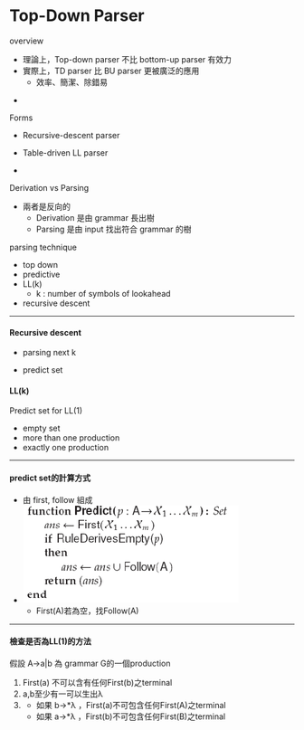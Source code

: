 # Top-Down Parser

overview

* 理論上，Top-down parser 不比 bottom-up parser 有效力
* 實際上，TD parser 比 BU parser 更被廣泛的應用
  * 效率、簡潔、除錯易

-

Forms

* Recursive-descent parser
* Table-driven LL parser

* 
Derivation vs Parsing

* 兩者是反向的
  * Derivation 是由 grammar 長出樹
  * Parsing 是由 input 找出符合 grammar 的樹

parsing technique

* top down
* predictive
* LL\(k\)
  * k : number of symbols of lookahead
* recursive descent

---

#### Recursive descent

* parsing next k

* predict set

#### LL\(k\)

Predict set for LL\(1\)

* empty set
* more than one production
* exactly one production

---

#### predict set的計算方式

* 由 first, follow 組成
* ![](/assets/compute-predict-set.png)
  * First\(A\)若為空，找Follow\(A\)

---

#### 檢查是否為LL\(1\)的方法

假設 A-&gt;a\|b 為 grammar G的一個production

1. First\(a\) 不可以含有任何First\(b\)之terminal
2. a,b至少有一可以生出λ
3. * 如果 b-&gt;\*λ ，First\(a\)不可包含任何First\(A\)之terminal
   * 如果 a-&gt;\*λ ，First\(b\)不可包含任何First\(B\)之terminal



